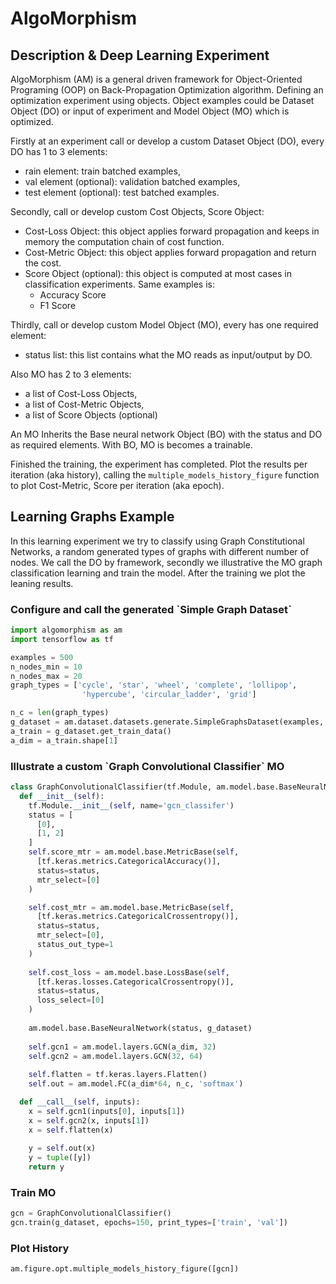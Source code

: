 # AlgoMorphism

## Description & Deep Learning Experiment
AlgoMorphism (AM) is a general driven framework for Object-Oriented Programing (OOP) on Back-Propagation Optimization 
algorithm. Defining an optimization experiment using objects. Object examples could be Dataset Object (DO) or input of 
experiment and Model Object (MO) which is optimized.

Firstly at an experiment call or develop a custom Dataset Object (DO), every DO has 1 to 3 elements:
- rain element: train batched examples,
- val element (optional): validation batched examples,
- test element (optional): test batched examples.

Secondly, call or develop custom Cost Objects, Score Object:
- Cost-Loss Object: this object applies forward propagation and keeps in memory the computation chain of cost function.
- Cost-Metric Object: this object applies forward propagation and return the cost.
- Score Object (optional): this object is computed at most cases in classification experiments. Same examples is:
  - Accuracy Score
  - F1 Score

Thirdly, call or develop custom Model Object (MO), every has one required element:
- status list: this list contains what the MO reads as input/output by DO.

Also MO has 2 to 3 elements:
- a list of Cost-Loss Objects,
- a list of Cost-Metric Objects,
- a list of Score Objects (optional)

An MO Inherits the Base neural network Object (BO) with the status and DO as required elements. With BO, MO is becomes a trainable.

Finished the training, the experiment has completed. Plot the results per iteration (aka history), calling the `multiple_models_history_figure` function to plot Cost-Metric, Score per iteration (aka epoch).


## Learning Graphs Example
In this learning experiment we try to classify using Graph Constitutional Networks, a random generated types of graphs with different number of nodes. We call the DO by framework, secondly we illustrative the MO graph classification learning and train the model. After the training we plot the leaning results.

### Configure and call the generated \`Simple Graph Dataset\`

```python
import algomorphism as am
import tensorflow as tf

examples = 500
n_nodes_min = 10
n_nodes_max = 20
graph_types = ['cycle', 'star', 'wheel', 'complete', 'lollipop',
                'hypercube', 'circular_ladder', 'grid']

n_c = len(graph_types)
g_dataset = am.dataset.datasets.generate.SimpleGraphsDataset(examples, n_nodes_min, n_nodes_max, graph_types)
a_train = g_dataset.get_train_data()
a_dim = a_train.shape[1]
```

### Illustrate a custom \`Graph Convolutional Classifier\` MO
```python
class GraphConvolutionalClassifier(tf.Module, am.model.base.BaseNeuralNetwork):
  def __init__(self):
    tf.Module.__init__(self, name='gcn_classifer')
    status = [
      [0],
      [1, 2]
    ]
    self.score_mtr = am.model.base.MetricBase(self,
      [tf.keras.metrics.CategoricalAccuracy()],
      status=status,
      mtr_select=[0]
    )

    self.cost_mtr = am.model.base.MetricBase(self,
      [tf.keras.metrics.CategoricalCrossentropy()],
      status=status,
      mtr_select=[0],
      status_out_type=1
    )
    
    self.cost_loss = am.model.base.LossBase(self,
      [tf.keras.losses.CategoricalCrossentropy()],
      status=status,
      loss_select=[0]
    )
    
    am.model.base.BaseNeuralNetwork(status, g_dataset)
    
    self.gcn1 = am.model.layers.GCN(a_dim, 32)
    self.gcn2 = am.model.layers.GCN(32, 64)
    
    self.flatten = tf.keras.layers.Flatten()
    self.out = am.model.FC(a_dim*64, n_c, 'softmax')

  def __call__(self, inputs):
    x = self.gcn1(inputs[0], inputs[1])
    x = self.gcn2(x, inputs[1])
    x = self.flatten(x)
    
    y = self.out(x)
    y = tuple([y])
    return y
```

### Train MO
```python
gcn = GraphConvolutionalClassifier()
gcn.train(g_dataset, epochs=150, print_types=['train', 'val'])
```

### Plot History
```python
am.figure.opt.multiple_models_history_figure([gcn])
```
